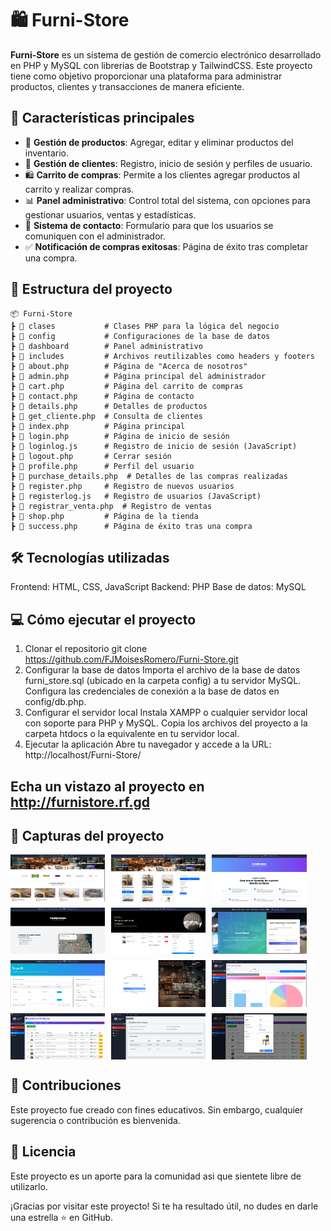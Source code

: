 # 🛍️ Furni-Store

**Furni-Store** es un sistema de gestión de comercio electrónico desarrollado en PHP y MySQL con librerias de Bootstrap y TailwindCSS. Este proyecto tiene como objetivo proporcionar una plataforma para administrar productos, clientes y transacciones de manera eficiente.

## 🚀 Características principales
- 🛒 **Gestión de productos**: Agregar, editar y eliminar productos del inventario.
- 👤 **Gestión de clientes**: Registro, inicio de sesión y perfiles de usuario.
- 🛍️ **Carrito de compras**: Permite a los clientes agregar productos al carrito y realizar compras.
- 📊 **Panel administrativo**: Control total del sistema, con opciones para gestionar usuarios, ventas y estadísticas.
- 📧 **Sistema de contacto**: Formulario para que los usuarios se comuniquen con el administrador.
- ✅ **Notificación de compras exitosas**: Página de éxito tras completar una compra.

## 📂 Estructura del proyecto

```plaintext
📦 Furni-Store
┣ 📂 clases           # Clases PHP para la lógica del negocio
┣ 📂 config           # Configuraciones de la base de datos
┣ 📂 dashboard        # Panel administrativo
┣ 📂 includes         # Archivos reutilizables como headers y footers
┣ 📄 about.php        # Página de "Acerca de nosotros"
┣ 📄 admin.php        # Página principal del administrador
┣ 📄 cart.php         # Página del carrito de compras
┣ 📄 contact.php      # Página de contacto
┣ 📄 details.php      # Detalles de productos
┣ 📄 get_cliente.php  # Consulta de clientes
┣ 📄 index.php        # Página principal
┣ 📄 login.php        # Página de inicio de sesión
┣ 📄 loginlog.js      # Registro de inicio de sesión (JavaScript)
┣ 📄 logout.php       # Cerrar sesión
┣ 📄 profile.php      # Perfil del usuario
┣ 📄 purchase_details.php  # Detalles de las compras realizadas
┣ 📄 register.php     # Registro de nuevos usuarios
┣ 📄 registerlog.js   # Registro de usuarios (JavaScript)
┣ 📄 registrar_venta.php  # Registro de ventas
┣ 📄 shop.php         # Página de la tienda
┣ 📄 success.php      # Página de éxito tras una compra
```
## 🛠️ Tecnologías utilizadas
Frontend: HTML, CSS, JavaScript
Backend: PHP
Base de datos: MySQL
## 💻 Cómo ejecutar el proyecto
1. Clonar el repositorio
git clone https://github.com/FJMoisesRomero/Furni-Store.git
2. Configurar la base de datos
Importa el archivo de la base de datos furni_store.sql (ubicado en la carpeta config) a tu servidor MySQL.
Configura las credenciales de conexión a la base de datos en config/db.php.
3. Configurar el servidor local
Instala XAMPP o cualquier servidor local con soporte para PHP y MySQL.
Copia los archivos del proyecto a la carpeta htdocs o la equivalente en tu servidor local.
4. Ejecutar la aplicación
Abre tu navegador y accede a la URL: http://localhost/Furni-Store/

## Echa un vistazo al proyecto en http://furnistore.rf.gd
## 📸 Capturas del proyecto
<div style="display: flex; flex-wrap: wrap; gap: 10px;">
  <img src="images/1.png" alt="captura1" style="width: 30%; height: auto;">
  <img src="images/2.png" alt="captura2" style="width: 30%; height: auto;">
  <img src="images/3.png" alt="captura3" style="width: 30%; height: auto;">
  <img src="images/4.png" alt="captura4" style="width: 30%; height: auto;">
  <img src="images/5.png" alt="captura5" style="width: 30%; height: auto;">
  <img src="images/6.png" alt="captura6" style="width: 30%; height: auto;">
  <img src="images/7.png" alt="captura7" style="width: 30%; height: auto;">
  <img src="images/8.png" alt="captura8" style="width: 30%; height: auto;">
  <img src="images/9.png" alt="captura9" style="width: 30%; height: auto;">
  <img src="images/10.png" alt="captura10" style="width: 30%; height: auto;">
  <img src="images/11.png" alt="captura11" style="width: 30%; height: auto;">
  <img src="images/12.png" alt="captura12" style="width: 30%; height: auto;">
</div>


## 🤝 Contribuciones
Este proyecto fue creado con fines educativos. Sin embargo, cualquier sugerencia o contribución es bienvenida. 

## 📝 Licencia
Este proyecto es un aporte para la comunidad asi que sientete libre de utilizarlo.

¡Gracias por visitar este proyecto! Si te ha resultado útil, no dudes en darle una estrella ⭐ en GitHub.
